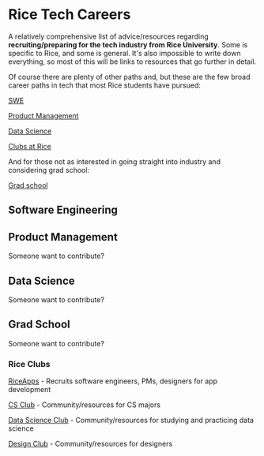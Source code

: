 # Rice Tech Careers

A relatively comprehensive list of advice/resources regarding **recruiting/preparing for the tech industry from Rice University**.
Some is specific to Rice, and some is general.
It's also impossible to write down everything, so most of this will be links to resources that go further in detail.

Of course there are plenty of other paths and, but these are the few broad career paths in tech that most Rice students have pursued:

[SWE](#software-engineering)

[Product Management](#product-management)

[Data Science](#data-science)

[Clubs at Rice](#rice-clubs)


And for those not as interested in going straight into industry and considering grad school:

[Grad school](#grad-school)

## Software Engineering



## Product Management

Someone want to contribute?

## Data Science

Someone want to contribute?

## Grad School

Someone want to contribute?

### Rice Clubs

[RiceApps](http://riceapps.org/) - Recruits software engineers, PMs, designers for app development

[CS Club](http://csclub.rice.edu/) - Community/resources for CS majors

[Data Science Club](https://datasci.rice.edu/) - Community/resources for studying and practicing data science

[Design Club](__) - Community/resources for designers


